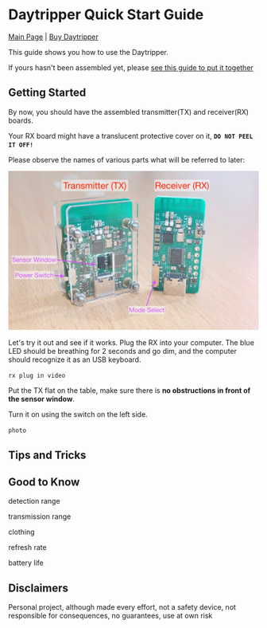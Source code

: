 # Daytripper Quick Start Guide

[Main Page](/README.md) | [Buy Daytripper](https://www.tindie.com/products/dekuNukem/daytripper)

This guide shows you how to use the Daytripper.

If yours hasn't been assembled yet, please [see this guide to put it together](/assembly_guide.md)

## Getting Started

By now, you should have the assembled transmitter(TX) and receiver(RX) boards.

Your RX board might have a translucent protective cover on it, **`DO NOT PEEL IT OFF!`**

Please observe the names of various parts what will be referred to later:

![Alt text](resources/photos/face.jpg)

Let's try it out and see if it works. Plug the RX into your computer. The blue LED should be breathing for 2 seconds and go dim, and the computer should recognize it as an USB keyboard.

`rx plug in video`

Put the TX flat on the table, make sure there is **no obstructions in front of the sensor window**.

Turn it on using the switch on the left side.

`photo`

## Tips and Tricks

## Good to Know

detection range

transmission range

clothing

refresh rate

battery life

## Disclaimers

Personal project, although made every effort, not a safety device, not responsible for consequences, no guarantees, use at own risk